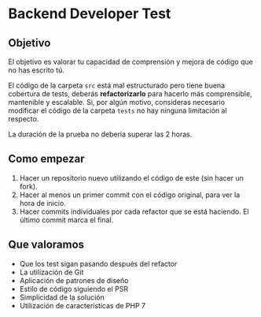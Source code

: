 # Backend Developer Test

## Objetivo

El objetivo es valorar tu capacidad de comprensión y mejora de código que no has escrito tú.

El código de la carpeta `src` está mal estructurado pero tiene buena cobertura de tests,
deberás **refactorizarlo** para hacerlo más comprensible, mantenible y escalable. 
Si, por algún motivo, consideras necesario modificar el código de la carpeta `tests`
no hay ninguna limitación al respecto.

La duración de la prueba no debería superar las 2 horas.

## Como empezar

1. Hacer un repositorio nuevo utilizando el código de este (sin hacer un fork).
2. Hacer al menos un primer commit con el código original, para ver la hora de inicio.
3. Hacer commits individuales por cada refactor que se está haciendo. El último commit marca el final.

## Que valoramos

* Que los test sigan pasando después del refactor
* La utilización de Git
* Aplicación de patrones de diseño
* Estilo de código siguiendo el PSR
* Simplicidad de la solución
* Utilización de características de PHP 7
